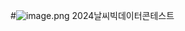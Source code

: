 #![image.png](https://prod-files-secure.s3.us-west-2.amazonaws.com/a1f688d3-3429-4e40-8aae-a9805665254d/fb2241a1-9a9f-4b2b-9e9e-3e1361dce42f/image.png)
2024날씨빅데이터콘테스트
